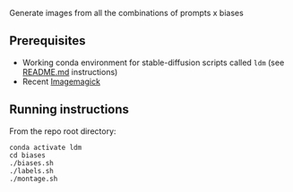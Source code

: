 Generate images from all the combinations of prompts x biases

## Prerequisites

- Working conda environment for stable-diffusion scripts called `ldm` (see [README.md](../README.md) instructions)
- Recent [Imagemagick](https://imagemagick.org/)

## Running instructions

From the repo root directory:

```
conda activate ldm
cd biases
./biases.sh
./labels.sh
./montage.sh
```
